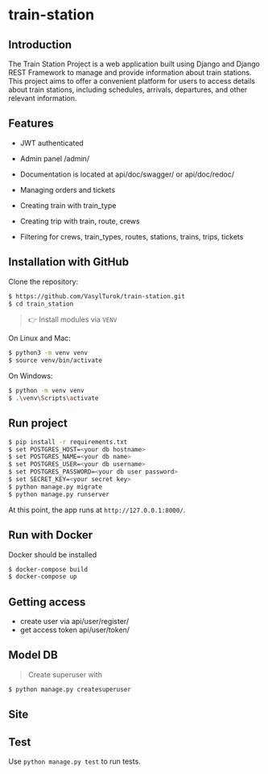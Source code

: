 # train-station

## Introduction
The Train Station Project is a web application built using Django and Django REST Framework to manage and provide information about train stations. This project aims to offer a convenient platform for users to access details about train stations, including schedules, arrivals, departures, and other relevant information.

## Features
- JWT authenticated

- Admin panel /admin/

- Documentation is located at api/doc/swagger/ or api/doc/redoc/

- Managing orders and tickets

- Creating train with train_type

- Creating trip with train, route, crews

- Filtering for crews, train_types, routes, stations, trains, trips, tickets


## Installation with GitHub

 Clone the repository:
```bash
$ https://github.com/VasylTurok/train-station.git
$ cd train_station
```
> 👉 Install modules via `VENV`  

On Linux and Mac:

```bash
$ python3 -m venv venv
$ source venv/bin/activate
```

On Windows:

```bash
$ python -m venv venv
$ .\venv\Scripts\activate
```

## Run project
```bash
$ pip install -r requirements.txt
$ set POSTGRES_HOST=<your db hostname>
$ set POSTGRES_NAME=<your db name>
$ set POSTGRES_USER=<your db username>
$ set POSTGRES_PASSWORD=<your db user password>
$ set SECRET_KEY=<your secret key>
$ python manage.py migrate
$ python manage.py runserver
```
At this point, the app runs at `http://127.0.0.1:8000/`. 

## Run with Docker
Docker should be installed
```bash
$ docker-compose build
$ docker-compose up
```

## Getting access

- create user via api/user/register/
- get access token api/user/token/



## Model DB


>Create superuser with

```bash
$ python manage.py createsuperuser
```

## Site 


## Test
Use `python manage.py test` to run tests.




